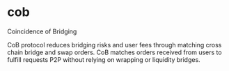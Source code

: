 # cob
Coincidence of Bridging

CoB protocol reduces bridging risks and user fees through matching cross chain bridge and swap orders. CoB matches orders received from users to fulfill requests P2P without relying on wrapping or liquidity bridges.
